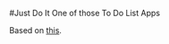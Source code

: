 #Just Do It
One of those To Do List Apps

Based on [this](http://rubysource.com/just-do-it-learn-sinatra-i/).